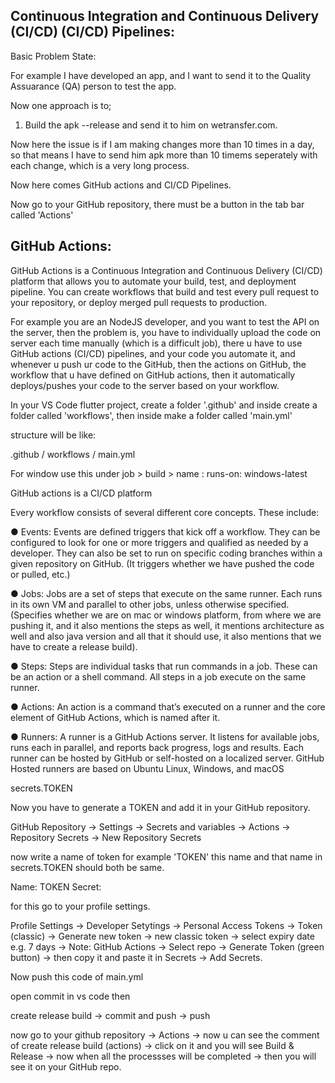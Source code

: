 ## Continuous Integration and Continuous Delivery (CI/CD) (CI/CD) Pipelines:

Basic Problem State:

For example I have developed an app, and I want to send it to the Quality Assuarance (QA) person to test the app. 

Now one approach is to;

1) Build the apk --release and send it to him on wetransfer.com.

Now here the issue is if I am making changes more than 10 times in a day, so that means I have to send him apk more than 10 timems seperately with each change, which is a very long process.

Now here comes GitHub actions and CI/CD Pipelines.

Now go to your GitHub repository, there must be a button in the tab bar called 'Actions' 

## GitHub Actions:

GitHub Actions is a Continuous Integration and Continuous Delivery (CI/CD) platform that allows you to automate your build, test, and deployment pipeline. You can create workflows that build and test every pull request to your repository, or deploy merged pull requests to production.

For example you are an NodeJS developer, and you want to test the API on the server, then the problem is, you have to individually upload the code on server each time manually (which is a difficult job), there u have to use GitHub actions (CI/CD) pipelines, and your code you automate it, and whenever u push ur code to the GitHub, then the actions on GitHub, the workflow that u have defined on GitHub actions, then it automatically deploys/pushes your code to the server based on your workflow.

In your VS Code flutter project, create a folder '.github' and inside create a folder called 'workflows', then inside make a folder called 'main.yml' 

structure will be like:

.github
	/ workflows
		/ main.yml

For window use this under job  > build > name : runs-on: windows-latest


GitHub actions is a CI/CD platform


Every workflow consists of several different core concepts. These include:

● Events: Events are defined triggers that kick off a workflow. They can be configured to look for one or more triggers and qualified as needed by a developer. They can also be set to run on specific coding branches within a given repository on GitHub.
(It triggers whether we have pushed the code or pulled, etc.)

● Jobs: Jobs are a set of steps that execute on the same runner. Each runs in its own VM and parallel to other jobs, unless otherwise specified.
(Specifies whether we are on mac or windows platform, from where we are pushing it, and it also mentions the steps as well, it mentions architecture as well and also java version and all that it should use, it also mentions that we have to create a release build).

● Steps: Steps are individual tasks that run commands in a job. These can be an action or a shell command. All steps in a job execute on the same runner.

● Actions: An action is a command that’s executed on a runner and the core element of GitHub Actions, which is named after it.

● Runners: A runner is a GitHub Actions server. It listens for available jobs, runs each in parallel, and reports back progress, logs and results. Each runner can be hosted by GitHub or self-hosted on a localized server. GitHub Hosted runners are based on Ubuntu Linux, Windows, and macOS


secrets.TOKEN

Now you have to generate a TOKEN and add it in your GitHub repository. 

GitHub Repository -> Settings -> Secrets and variables -> Actions -> Repository Secrets -> New Repository Secrets 

now write a name of token for example 'TOKEN' this name and that name in secrets.TOKEN should both be same.

Name: TOKEN
Secret: 

for this go to your profile settings.

Profile Settings -> Developer Setytings -> Personal Access Tokens -> Token (classic) -> Generate new token -> new classic token -> select expiry date e.g. 7 days -> Note: GitHub Actions -> Select repo -> Generate Token (green button) -> then copy it and paste it in Secrets -> Add Secrets. 

Now push this code of main.yml 

open commit in vs code then 

create release build -> commit and push -> push 

now go to your github repository -> Actions -> now u can see the comment of create release build (actions) -> click on it and you will see Build & Release -> now when all the processses will be completed -> then you will see it on your GitHub repo.
